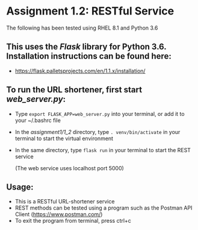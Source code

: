 # Assignment 1.2: RESTful Service

The following has been tested using RHEL 8.1 and Python 3.6

## This uses the _Flask_ library for Python 3.6. Installation instructions can be found here:
- https://flask.palletsprojects.com/en/1.1.x/installation/

## To run the URL shortener, first start _web_server.py_:
- Type `export FLASK_APP=web_server.py` into your terminal, or add it to your ~/.bashrc file
- In the _assignment1/1_2_ directory, type `. venv/bin/activate` in your terminal to start the virtual environment
- In the same directory, type `flask run` in your terminal to start the REST service

    (The web service uses localhost port 5000)

## Usage:
- This is a RESTful URL-shortener service
- REST methods can be tested using a program such as the Postman API Client (https://www.postman.com/)
- To exit the program from terminal, press ctrl+c
